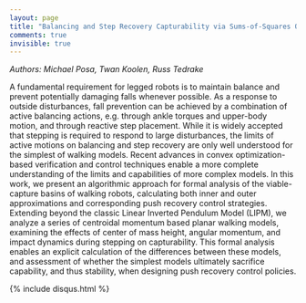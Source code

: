 ```yaml
---
layout: page
title: "Balancing and Step Recovery Capturability via Sums-of-Squares Optimization"
comments: true
invisible: true
---
```


<p class="text-left"><i>Authors: Michael Posa, Twan Koolen, Russ Tedrake</i></p>

A fundamental requirement for legged robots is to maintain balance and prevent potentially damaging falls whenever possible. As a response to outside disturbances, fall prevention can be achieved by a combination of active balancing actions, e.g. through ankle torques and upper-body motion, and through reactive step placement. While it is widely accepted that stepping is required to respond to large disturbances, the limits of active motions on balancing and step recovery are only well understood for the simplest of walking models. Recent advances in convex optimization-based verification and control techniques enable a more complete understanding of the limits and capabilities of more complex models. In this work, we present an algorithmic approach for formal analysis of the viable-capture basins of walking robots, calculating both inner and outer approximations and corresponding push recovery control strategies. Extending beyond the classic Linear Inverted Pendulum Model (LIPM), we analyze a series of centroidal momentum based planar walking models, examining the effects of center of mass height, angular momentum, and impact dynamics during stepping on capturability. This formal analysis enables an explicit calculation of the differences between these models, and assessment of  whether the simplest models ultimately sacrifice capability, and thus stability, when designing push recovery control policies.

{% include disqus.html %}